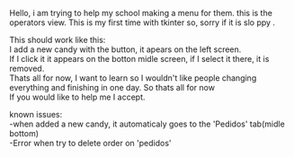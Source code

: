 Hello, i am trying to help my school making a menu for them. this is the operators view. This is my first time with tkinter so, sorry if it is slo ppy . 
  
  
This should work like this:  
I add a new candy with the button, it apears on the left screen.  
If I click it it appears on the botton midle screen, if I select it there, it is removed.  
Thats all for now, I want to learn so I wouldn't like people changing everything and finishing in one day. So thats all for now  
If you would like to help me I accept.  
  
known issues:  
-when added a new candy, it automaticaly goes to the 'Pedidos' tab(midle bottom)  
-Error when try to delete order on 'pedidos'  
